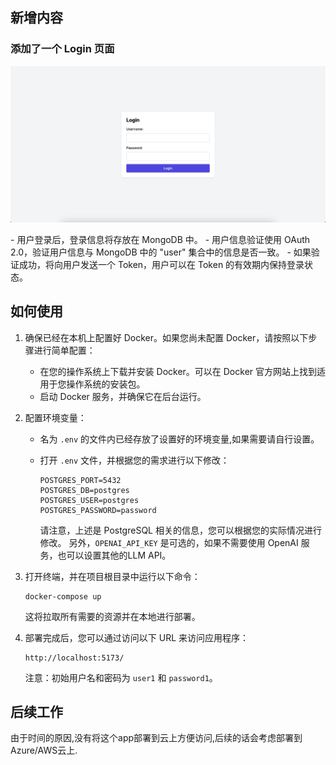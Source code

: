 ## 新增内容
### 添加了一个 Login 页面
<p align="center">
    <img alt="Login" src="_static/Login.png" />
</p>
- 用户登录后，登录信息将存放在 MongoDB 中。
- 用户信息验证使用 OAuth 2.0，验证用户信息与 MongoDB 中的 "user" 集合中的信息是否一致。
- 如果验证成功，将向用户发送一个 Token，用户可以在 Token 的有效期内保持登录状态。

## 如何使用

1. 确保已经在本机上配置好 Docker。如果您尚未配置 Docker，请按照以下步骤进行简单配置：
   - 在您的操作系统上下载并安装 Docker。可以在 Docker 官方网站上找到适用于您操作系统的安装包。
   - 启动 Docker 服务，并确保它在后台运行。

2. 配置环境变量：

   - 名为 `.env` 的文件内已经存放了设置好的环境变量,如果需要请自行设置。
   - 打开 `.env` 文件，并根据您的需求进行以下修改：

     ```
     POSTGRES_PORT=5432
     POSTGRES_DB=postgres
     POSTGRES_USER=postgres
     POSTGRES_PASSWORD=password
     ```

     请注意，上述是 PostgreSQL 相关的信息，您可以根据您的实际情况进行修改。
     另外，`OPENAI_API_KEY` 是可选的，如果不需要使用 OpenAI 服务，也可以设置其他的LLM API。

3. 打开终端，并在项目根目录中运行以下命令：
     ```
     docker-compose up
     ```
    这将拉取所有需要的资源并在本地进行部署。
4. 部署完成后，您可以通过访问以下 URL 来访问应用程序：
     ```
     http://localhost:5173/
     ```
     注意：初始用户名和密码为 `user1` 和 `password1`。

## 后续工作

由于时间的原因,没有将这个app部署到云上方便访问,后续的话会考虑部署到Azure/AWS云上.